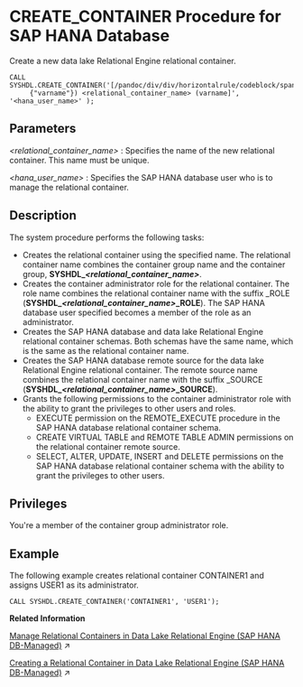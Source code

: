 <!-- loio05a5d3bfe1d14dd5807b9f4ac2e759f3 -->

# CREATE\_CONTAINER Procedure for SAP HANA Database

Create a new data lake Relational Engine relational container.



```
CALL SYSHDL.CREATE_CONTAINER('[/pandoc/div/div/horizontalrule/codeblock/span/varname
     {"varname"}) <relational_container_name> (varname]', '<hana_user_name>' ); 
```



<a name="loio05a5d3bfe1d14dd5807b9f4ac2e759f3__section_dj3_45x_cjb"/>

## Parameters

 *<relational\_container\_name\>*
 :   Specifies the name of the new relational container. This name must be unique.

  *<hana\_user\_name\>*
 :   Specifies the SAP HANA database user who is to manage the relational container.

 

<a name="loio05a5d3bfe1d14dd5807b9f4ac2e759f3__section_zhc_rnx_cjb"/>

## Description

The system procedure performs the following tasks:

-   Creates the relational container using the specified name. The relational container name combines the container group name and the container group, **SYSHDL\_*<relational\_container\_name\>***.
-   Creates the container administrator role for the relational container. The role name combines the relational container name with the suffix \_ROLE \(**SYSHDL\_*<relational\_container\_name\>*\_ROLE**\). The SAP HANA database user specified becomes a member of the role as an administrator.
-   Creates the SAP HANA database and data lake Relational Engine relational container schemas. Both schemas have the same name, which is the same as the relational container name.
-   Creates the SAP HANA database remote source for the data lake Relational Engine relational container. The remote source name combines the relational container name with the suffix \_SOURCE \(**SYSHDL\_*<relational\_container\_name\>*\_SOURCE**\).
-   Grants the following permissions to the container administrator role with the ability to grant the privileges to other users and roles.
    -   EXECUTE permission on the REMOTE\_EXECUTE procedure in the SAP HANA database relational container schema.
    -   CREATE VIRTUAL TABLE and REMOTE TABLE ADMIN permissions on the relational container remote source.
    -   SELECT, ALTER, UPDATE, INSERT and DELETE permissions on the SAP HANA database relational container schema with the ability to grant the privileges to other users.




<a name="loio05a5d3bfe1d14dd5807b9f4ac2e759f3__section_xlt_rnx_cjb"/>

## Privileges

You're a member of the container group administrator role.



<a name="loio05a5d3bfe1d14dd5807b9f4ac2e759f3__section_f5l_5nx_cjb"/>

## Example

The following example creates relational container CONTAINER1 and assigns USER1 as its administrator.

```
CALL SYSHDL.CREATE_CONTAINER('CONTAINER1', 'USER1');
```

**Related Information**  


[Manage Relational Containers in Data Lake Relational Engine (SAP HANA DB-Managed)](https://help.sap.com/viewer/9220e7fec0fe4503b5c5a6e21d584e63/2023_1_QRC/en-US/0b494fedebb243fc9bd92c87bac7ddd4.html "A relational container is a repository within the container group that contains data lake Relational Engine objects. It allows for the isolation of data between containers and provides control over which containers a user can access.") :arrow_upper_right:

[Creating a Relational Container in Data Lake Relational Engine (SAP HANA DB-Managed)](https://help.sap.com/viewer/9220e7fec0fe4503b5c5a6e21d584e63/2023_1_QRC/en-US/ab555a3a98204db88d1aab58b51f15ce.html "Create a relational container in the data lake Relational Engine container group.") :arrow_upper_right:

